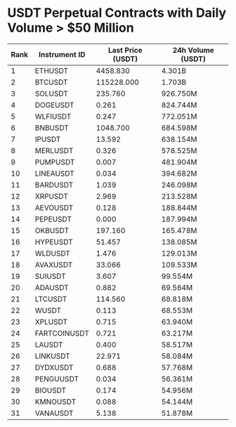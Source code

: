 # USDT Perpetual Contracts with Daily Volume > $50 Million

| Rank | Instrument ID | Last Price (USDT) | 24h Volume (USDT) |
|------|---------------|-------------------|-------------------|
| 1 | ETHUSDT | 4458.830 | 4.301B |
| 2 | BTCUSDT | 115228.000 | 1.703B |
| 3 | SOLUSDT | 235.760 | 926.750M |
| 4 | DOGEUSDT | 0.261 | 824.744M |
| 5 | WLFIUSDT | 0.247 | 772.051M |
| 6 | BNBUSDT | 1048.700 | 684.598M |
| 7 | IPUSDT | 13.592 | 638.154M |
| 8 | MERLUSDT | 0.326 | 578.525M |
| 9 | PUMPUSDT | 0.007 | 481.904M |
| 10 | LINEAUSDT | 0.034 | 394.682M |
| 11 | BARDUSDT | 1.039 | 246.098M |
| 12 | XRPUSDT | 2.969 | 213.528M |
| 13 | AEVOUSDT | 0.128 | 188.844M |
| 14 | PEPEUSDT | 0.000 | 187.994M |
| 15 | OKBUSDT | 197.160 | 165.478M |
| 16 | HYPEUSDT | 51.457 | 138.085M |
| 17 | WLDUSDT | 1.476 | 129.013M |
| 18 | AVAXUSDT | 33.066 | 109.533M |
| 19 | SUIUSDT | 3.607 | 99.554M |
| 20 | ADAUSDT | 0.882 | 69.564M |
| 21 | LTCUSDT | 114.560 | 68.818M |
| 22 | WUSDT | 0.113 | 68.553M |
| 23 | XPLUSDT | 0.715 | 63.940M |
| 24 | FARTCOINUSDT | 0.721 | 63.217M |
| 25 | LAUSDT | 0.400 | 58.517M |
| 26 | LINKUSDT | 22.971 | 58.084M |
| 27 | DYDXUSDT | 0.688 | 57.768M |
| 28 | PENGUUSDT | 0.034 | 56.361M |
| 29 | BIOUSDT | 0.174 | 54.956M |
| 30 | KMNOUSDT | 0.088 | 54.144M |
| 31 | VANAUSDT | 5.138 | 51.878M |
